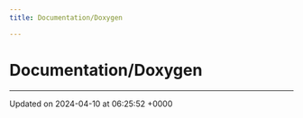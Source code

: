```yaml
---
title: Documentation/Doxygen

---
```


# Documentation/Doxygen








-------------------------------

Updated on 2024-04-10 at 06:25:52 +0000
